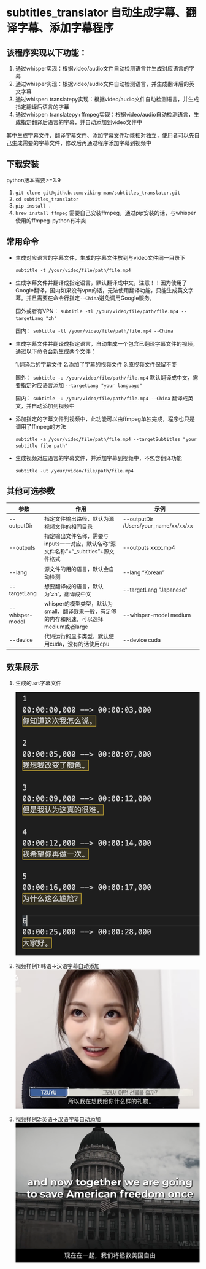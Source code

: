 # subtitles_translator 自动生成字幕、翻译字幕、添加字幕程序
## 该程序实现以下功能：
1. 通过whisper实现：根据video/audio文件自动检测语言并生成对应语言的字幕
2. 通过whisper实现：根据video/audio文件自动检测语言，并生成翻译后的英文字幕
3. 通过whisper+translatepy实现：根据video/audio文件自动检测语言，并生成指定翻译后语言的字幕
4. 通过whisper+translatepy+ffmpeg实现：根据video/audio自动检测语言，生成指定翻译后语言的字幕，并自动添加到video文件中

其中生成字幕文件、翻译字幕文件、添加字幕文件功能相对独立，使用者可以先自己生成需要的字幕文件，修改后再通过程序添加字幕到视频中

## 下载安装    
python版本需要>=3.9  

1. `git clone git@github.com:viking-man/subtitles_translator.git`
2. `cd subtitles_translator`
3. `pip install .`
4. `brew install ffmpeg`  需要自己安装ffmpeg，通过pip安装的话，与whisper使用的ffmpeg-python有冲突
   
## 常用命令
- 生成对应语言的字幕文件，生成的字幕文件放到与video文件同一目录下

  `subtitle -t /your/video/file/path/file.mp4`

- 生成字幕文件并翻译成指定语言，默认翻译成中文，注意！！因为使用了Google翻译，国内如果没有vpn的话，无法使用翻译功能，只能生成英文字幕。并且需要在命令行指定`--China`避免调用Google服务。


  国外或者有VPN：
  `subtitle -tl /your/video/file/path/file.mp4 --targetLang "zh"`

  国内：
  `subtitle -tl /your/video/file/path/file.mp4 --China`

- 生成字幕文件并翻译成指定语言，自动生成一个包含已翻译字幕文件的视频，通过以下命令会新生成两个文件：

  
  1.翻译后的字幕文件
  2.添加了字幕的视频文件
  3.原视频文件保留不变

  国外：
  `subtitle -u /your/video/file/path/file.mp4` 默认翻译成中文，需要指定对应语言添加 `--targetLang "your language"`

  国内：
  `subtitle -u /your/video/file/path/file.mp4 --China` 翻译成英文，并自动添加到视频中

- 添加指定的字幕文件到视频中，此功能可以由ffmpeg单独完成，程序也只是调用了ffmpeg的方法
  
  `subtitle -a /your/video/file/path/file.mp4 --targetSubtitles "your subtitle file path"`

- 生成视频对应语言的字幕文件，并添加字幕到视频中，不包含翻译功能

  `subtitle -ut /your/video/file/path/file.mp4`
  

## 其他可选参数  

| 参数 | 作用 | 示例 |
|--------|--------|--------|
|  --outputDir  | 指定文件输出路径，默认为源视频文件的相同目录  | --outputDir /Users/your_name/xx/xx/xx   |
| --outputs  | 指定输出文件名称，需要与inputs一一对应，默认名称“源文件名称”+“_subtitles”+源文件格式   | --outputs xxxx.mp4   |
| --lang  | 源文件的用的语言，默认会自动检测   | --lang “Korean”   |
| --targetLang  | 想要翻译成的语言，默认为'zh'，翻译成中文   | --targetLang "Japanese"   |
| --whisper-model  | whisper的模型类型，默认为small，翻译效果一般，有足够的内存和网速，可以选择medium或者large   | --whisper-model medium   |
| --device  | 代码运行的显卡类型，默认使用cuda，没有的话使用cpu   | --device cuda   |



## 效果展示
1. 生成的.srt字幕文件

   [![字幕文件](img/srt_short.png)](srt/tzuyu_secret_friend.srt)

2. 视频样例1:韩语->汉语字幕自动添加
   <a href="video/tzuyu_secret_friend_subtitle.mp4">
    <img src="img/video_shoot.png" alt="子瑜的秘密挚友">
   </a>


3. 视频样例2:英语->汉语字幕自动添加
   <a href="video/trump_speech_subtitle.mp4">
    <img src="img/trump_speech.png" alt="川普演讲">
   </a>


